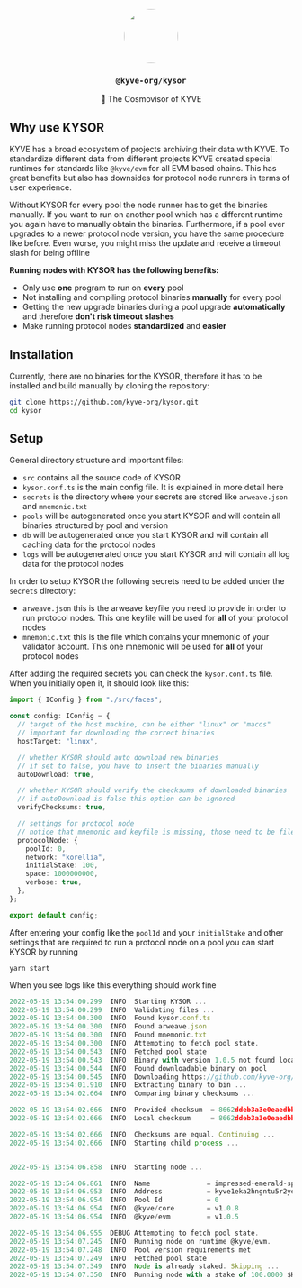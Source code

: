 <p align="center">
  <a href="https://kyve.network">
    <img src="https://user-images.githubusercontent.com/62398724/137493477-63868209-a19b-4efa-9413-f06d41197d6d.png" style="border-radius: 50%" height="96">
  </a>
  <h3 align="center"><code>@kyve-org/kysor</code></h3>
  <p align="center">🚀 The Cosmovisor of KYVE</p>
</p>

## Why use KYSOR

KYVE has a broad ecosystem of projects archiving their data with KYVE. To standardize different data from different projects KYVE created special runtimes for standards like `@kyve/evm` for all EVM based chains. This has great benefits but also has downsides for protocol node runners in terms of user experience.

Without KYSOR for every pool the node runner has to get the binaries manually. If you want to run on another pool which has a different runtime you again have to manually obtain the binaries. Furthermore, if a pool ever upgrades to a newer protocol node version, you have the same procedure like before. Even worse, you might miss the update and receive a timeout slash for being offline

**Running nodes with KYSOR has the following benefits:**

- Only use **one** program to run on **every** pool
- Not installing and compiling protocol binaries **manually** for every pool
- Getting the new upgrade binaries during a pool upgrade **automatically** and therefore **don't risk timeout slashes**
- Make running protocol nodes **standardized** and **easier**

## Installation

Currently, there are no binaries for the KYSOR, therefore it has to be installed and build manually by cloning the repository:

```bash
git clone https://github.com/kyve-org/kysor.git
cd kysor
```

## Setup

General directory structure and important files:

- `src` contains all the source code of KYSOR
- `kysor.conf.ts` is the main config file. It is explained in more detail here
- `secrets` is the directory where your secrets are stored like `arweave.json` and `mnemonic.txt`
- `pools` will be autogenerated once you start KYSOR and will contain all binaries structured by pool and version
- `db` will be autogenerated once you start KYSOR and will contain all caching data for the protocol nodes
- `logs` will be autogenerated once you start KYSOR and will contain all log data for the protocol nodes

In order to setup KYSOR the following secrets need to be added under the `secrets` directory:

- `arweave.json` this is the arweave keyfile you need to provide in order to run protocol nodes. This one keyfile will be used for **all** of your protocol nodes
- `mnemonic.txt` this is the file which contains your mnemonic of your validator account. This one mnemonic will be used for **all** of your protocol nodes

After adding the required secrets you can check the `kysor.conf.ts` file. When you initially open it, it should look like this:

```ts
import { IConfig } from "./src/faces";

const config: IConfig = {
  // target of the host machine, can be either "linux" or "macos"
  // important for downloading the correct binaries
  hostTarget: "linux",

  // whether KYSOR should auto download new binaries
  // if set to false, you have to insert the binaries manually
  autoDownload: true,

  // whether KYSOR should verify the checksums of downloaded binaries
  // if autoDownload is false this option can be ignored
  verifyChecksums: true,

  // settings for protocol node
  // notice that mnemonic and keyfile is missing, those need to be files under the secrets directory
  protocolNode: {
    poolId: 0,
    network: "korellia",
    initialStake: 100,
    space: 1000000000,
    verbose: true,
  },
};

export default config;
```

After entering your config like the `poolId` and your `initialStake` and other settings that are required to run a protocol node on a pool you can start KYSOR by running

```
yarn start
```

When you see logs like this everything should work fine

```ts
2022-05-19 13:54:00.299  INFO  Starting KYSOR ...
2022-05-19 13:54:00.299  INFO  Validating files ...
2022-05-19 13:54:00.300  INFO  Found kysor.conf.ts
2022-05-19 13:54:00.300  INFO  Found arweave.json
2022-05-19 13:54:00.300  INFO  Found mnemonic.txt
2022-05-19 13:54:00.300  INFO  Attempting to fetch pool state.
2022-05-19 13:54:00.543  INFO  Fetched pool state
2022-05-19 13:54:00.543  INFO  Binary with version 1.0.5 not found locally
2022-05-19 13:54:00.544  INFO  Found downloadable binary on pool
2022-05-19 13:54:00.545  INFO  Downloading https://github.com/kyve-org/evm/releases/download/v1.0.5/kyve-linux.zip?checksum=8662ddeb3a3e0eaedbbb5a665a4fa0eed12448349218ef0d98afed25cfacd60c ...
2022-05-19 13:54:01.910  INFO  Extracting binary to bin ...
2022-05-19 13:54:02.664  INFO  Comparing binary checksums ...

2022-05-19 13:54:02.666  INFO  Provided checksum  = 8662ddeb3a3e0eaedbbb5a665a4fa0eed12448349218ef0d98afed25cfacd60c
2022-05-19 13:54:02.666  INFO  Local checksum     = 8662ddeb3a3e0eaedbbb5a665a4fa0eed12448349218ef0d98afed25cfacd60c

2022-05-19 13:54:02.666  INFO  Checksums are equal. Continuing ...
2022-05-19 13:54:02.666  INFO  Starting child process ...


2022-05-19 13:54:06.858  INFO  Starting node ...

2022-05-19 13:54:06.861  INFO  Name              = impressed-emerald-spoonbill
2022-05-19 13:54:06.953  INFO  Address           = kyve1eka2hngntu5r2yeuyz5pd45a0fadarp3zue8gd
2022-05-19 13:54:06.954  INFO  Pool Id           = 0
2022-05-19 13:54:06.954  INFO  @kyve/core        = v1.0.8
2022-05-19 13:54:06.954  INFO  @kyve/evm         = v1.0.5

2022-05-19 13:54:06.955  DEBUG Attempting to fetch pool state.
2022-05-19 13:54:07.245  INFO  Running node on runtime @kyve/evm.
2022-05-19 13:54:07.248  INFO  Pool version requirements met
2022-05-19 13:54:07.249  INFO  Fetched pool state
2022-05-19 13:54:07.349  INFO  Node is already staked. Skipping ...
2022-05-19 13:54:07.350  INFO  Running node with a stake of 100.0000 $KYVE
```
